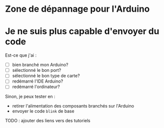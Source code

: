 # Zone de dépannage pour l'Arduino

# Je ne suis plus capable d'envoyer du code
Est-ce que j'ai :
- [ ] bien branché mon Arduino?
- [ ] sélectionné le bon port?
- [ ] sélectionné le bon type de carte?
- [ ] redémarré l'IDE Arduino?
- [ ] redémarré l'ordinateur?

Sinon, je peux tester en :
- retirer l'alimentation des composants branchés sur l'Arduino
- envoyer le code `blink` de base

TODO : ajouter des liens vers des tutoriels

